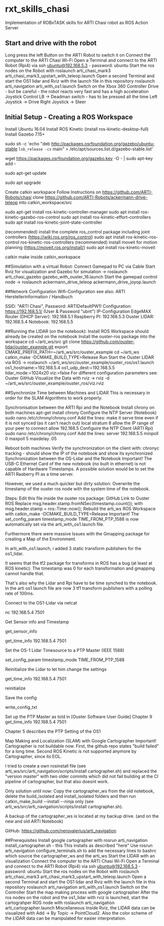 # rxt_skills_chasi
Implementation of ROBxTASK skills for ARTI Chasi robot as ROS Action Server

## Start and drive with the robot
Long press the left Button on the ARTI Robot to switch it on
Connect the computer to the ARTI Chasi Wi-Fi
Open a Terminal and connect to the ARTI Robot (Rpi4) via ssh ubuntu@192.168.5.3 - password: ubuntu
Start the ros nodes on the Robot with roslaunch arti_chasi_mark3 arti_chasi_mark3_upstart_with_teleop.launch
Open a second Terminal and start the OS1 lidar and Rviz with the launch file in this repository roslaunch arti_navigation arti_with_os1.launch
Switch on the Xbox 360 Controller
Drive - but be careful - the robot reacts very fast and has a high acceleration
Joystick Control
LB                     →  Deadman switch - has to be pressed all the time
Left Joystick    →  Drive
Right Joystick →  Steer


## Initial Setup - Creating a ROS Workspace
Install Ubuntu 16.04
Install ROS Kinetic (install ros-kinetic-desktop-full)
Install Gazebo 7.15+

sudo sh -c 'echo "deb http://packages.osrfoundation.org/gazebo/ubuntu-stable `lsb_release -cs` main" > /etc/apt/sources.list.d/gazebo-stable.list'

wget https://packages.osrfoundation.org/gazebo.key -O - | sudo apt-key add -

sudo apt-get update

sudo apt upgrade

Create catkin workspace
Follow Instructions on https://github.com/ARTI-Robots/chasi
clone https://github.com/ARTI-Robots/ackermann-drive-teleop into catkin_workspace/src

sudo apt-get install ros-kinetic-controller-manager
sudo apt install ros-kinetic-gazebo-ros-control
sudo apt install ros-kinetic-effort-controllers
sudo apt install ros-kinetic-joint-state-controller

(recommended) install the complete ros_control package including joint controllers (https://wiki.ros.org/ros_control)
sudo apt install ros-kinetic-ros-control ros-kinetic-ros-controllers
(recommended) install moveit for motion planning (https://moveit.ros.org/install/)
sudo apt install ros-kinetic-moveit

catkin make inside catkin_workspace

##Simulation with a virtual Robot:
Connect Gamepad to PC via Cable
Start Rviz for visualization and Gazebo for simulation → roslaunch arti_chasi_gazebo gazebo_with_ouster_16.launch
Start the gamepad control node → roslaunch ackermann_drive_teleop ackermann_drive_joyop.launch

##Network Configuration
Wifi-Configuration
see also: ARTI Herstellerinformation / Handbuch

SSID: "ARTI Chasi", Password: ARTIDefaultPW1!
Configuration: https://192.168.5.1/ (User & Password "ubnt")
IP-Configuration
EdgeMAX Router (DHCP Server): 192.168.5.1
Raspberry PI:    192.168.5.3
Ouster LIDAR:   192.168.5.4
Notebook:        192.168.5.5 


##Running the LIDAR (on the notebook):
Install
ROS Workspace should already be created on the notebook
Install the ouster-ros package into the workspace
cd ~/arti_ws/src
git clone https://github.com/ouster-lidar/ouster_example.git
export CMAKE_PREFIX_PATH=~/arti_ws/src/ouster_example
cd ~/arti_ws
catkin_make -DCMAKE_BUILD_TYPE=Release
Run
Start the Ouster LIDAR via ROS → roslaunch ~/arti_ws/src/ouster_example/ouster_ros/os1.launch os1_hostname:=192.168.5.4 os1_udp_dest:=192.168.5.5 lidar_mode:=1024x20 viz:=false
For different configuration parameters see: Ouster GitHub
Visualize the Data with rviz → rviz -d ~/arti_ws/src/ouster_example/ouster_ros/viz.rviz

##Synchronize Time between Machines and LIDAR
This is necessary in order for the SLAM Algorithms to work properly.

Synchronisation between the ARTI Rpi and the Notebook
Install chrony on both machines
apt-get install chrony
Configure the NTP Server (Notebook)
sudo nano /etc/chrony/chrony.conf
Add the lines:
make it serve time even if it is not synced (as it can't reach out)
local stratum 8
allow the IP range of your peer to connect
allow 192.168.5
Configuire the NTP Client (ARTI Rpi)
sudo nano /etc/chrony/chrony.conf
Add the lines:
server 192.168.5.5 minpoll 0 maxpoll 5 maxdelay .05


Reboot both machines
Verify the synchronization on the client with:
chronyc tracking - should show the IP of the notebook and show its synchronized
Synchronization between the OS-Lidar and the Notebook
Important!
The USB-C Ethernet Card of the new notebook (no built in ethernet) is not capable of Hardware Timestamps. A possible solution would be to set the ARTI Rasberry PI as a time server.

However, we used a much quicker but dirty solution: Overwrite the timestamp of the ouster ros node with the system time of the notebook.

Steps:
Edit this file inside the ouster ros package: GitHub Link to Ouster ROS
Replace msg.header.stamp.fromNSec(timestamp.count()); with msg.header.stamp = ros::Time::now();
Rebuild the arti_ws ROS Workspace with catkin_make -DCMAKE_BUILD_TYPE=Release
Important!
The set_config_param timestamp_mode TIME_FROM_PTP_1588 is now automatically set via the arti_with_os1.launch file.

Furthermore there were massive Issues with the Gmapping package for creating a Map of the Environment. 

In arti_with_os1.launch, i added 3 static transform publishers for the os1_lidar.

It seems that the tf2 package for transforms in ROS has a bug (at least at ROS kinetic): The timestamp was 0 for each transformation and gmapping cannot handle that. 

That's also why the Lidar and Rpi have to be time synched to the notebook. In the arti os1 launch file are now 3 tf1 transform publishers with a polling rate of 100ms.

Connect to the OS1-Lidar via netcat

nc 192.168.5.4 7501

Get Sensor info and Timestamp

get_sensor_info

get_time_info 192.168.5.4 7501

Set the OS-1 Lidar Timesource to a PTP Master (IEEE 1588)

set_config_param timestamp_mode TIME_FROM_PTP_1588

Reinitialize the Lidar to let him change the settings

get_time_info 192.168.5.4 7501

reinitialize

Save the config

write_config_txt

Set up the PTP Master as told in [Ouster Software User Guide] Chapter 9
get_time_info 192.168.5.4 7501

Chapter 5 describes the PTP Setting of the OS1 



Map Making and Localization (SLAM) with Google Cartographer
Important!
Cartographer is not buildable now. First, the github repo states "build failed" for a long time. Second ROS Kinetic is not supported anymore by Cartographer, since its EOL.

I tried to create a own rosinstall file (see arti_ws/src/arti_navigation/scripts/install cartographer.sh) and replaced the "version master" with two older commits which did not fail building at the CI pipeline of cartographer, but that also doesnt work.

Only solution until now: Copy the cartographer_ws from the old notebook, delete the build_isolated and install_isolated folders and then run catkin_make_build --install --ninja only (see arti_ws/src/arti_navigation/scripts/install cartographer.sh).

A backup of the cartographer_ws is located at my backup drive. (and on the new and old ARTI Notebook)



GitHub:
https://github.com/nerovalerius/arti_navigation

##Prerequisites
Install google cartographer with rosrun arti_navigation install_cartographer.sh - this This installs as described "here"
Use rosrun arti_navigation configure_terminals.sh to add the necessary lines to bashrc which source the cartographer_ws and the arti_ws
Start the LIDAR with an visualization
Connect the computer to the ARTI Chasi Wi-Fi
Open a Terminal and connect to the ARTI Robot (Rpi4) via ssh ubuntu@192.168.5.3 - password: ubuntu
Start the ros nodes on the Robot with roslaunch arti_chasi_mark3 arti_chasi_mark3_upstart_with_teleop.launch
Open a second Terminal and start the OS1 lidar and Rviz with the launch file in this repository roslaunch arti_navigation arti_with_os1.launch
Switch on the Controller
Start the map making process with google cartographer
After the ros nodes on the robot and the os1_lidar with rviz is launched, start the cartograhper ROS node with roslaunch arti_navigation arti_cartographer.launch
Miscellaneous
Inside Rviz, the LIDAR data can be visualized with Add → By Topic → PointCloud2. Also the color scheme of the LIDAR data can be manipulated for easier interpretation.

